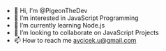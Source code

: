 - 👋 Hi, I’m @PigeonTheDev
- 👀 I’m interested in JavaScript Programming
- 🌱 I’m currently learning Node.js
- 💞️ I’m looking to collaborate on JavaScript Projects
- 📫 How to reach me aycicek.u@gmail.com

<!---
PigeonTheDev/PigeonTheDev is a ✨ special ✨ repository because its `README.md` (this file) appears on your GitHub profile.
You can click the Preview link to take a look at your changes.
--->
